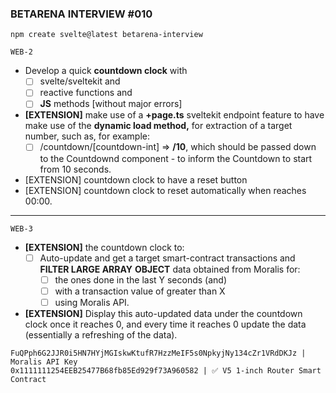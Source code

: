 
### BETARENA INTERVIEW #010

```
npm create svelte@latest betarena-interview
```

`WEB-2`

- Develop a quick **countdown clock** with 
	- [ ] svelte/sveltekit and 
	- [ ] reactive functions and
	- [ ] **JS** methods [without major errors]
- **[EXTENSION]** make use of a **+page.ts** sveltekit endpoint feature to have make use of the **dynamic load method,** for extraction of a target number, such as, for example:
	- [ ] /countdown/[countdown-int] => **/10**, which should be passed down to the Countdownd component - to inform the Countdown to start from 10 seconds.
-   [EXTENSION] countdown clock to have a reset button
-   [EXTENSION] countdown clock to reset automatically when reaches 00:00.

---

`WEB-3`

 - **[EXTENSION]** the countdown clock to:
	- [ ] Auto-update and get a target smart-contract transactions and **FILTER LARGE ARRAY** **OBJECT** data obtained from Moralis for:
		- [ ] the ones done in the last Y seconds (and) 
		- [ ] with a transaction value of greater than X 
		- [ ] using Moralis API.
- **[EXTENSION]** Display this auto-updated data under the countdown clock once it reaches 0, and every time it reaches 0 update the data (essentially a refreshing of the data).

```
FuQPph6G2JJR0i5HN7HYjMGIskwKtufR7HzzMeIF5s0NpkyjNy134cZr1VRdDKJz | Moralis API Key
0x1111111254EEB25477B68fb85Ed929f73A960582 | ✅ V5 1-inch Router Smart Contract
```
